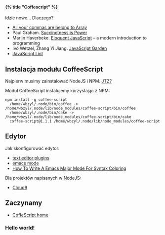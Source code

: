 #### {% title "Coffescript" %}

Idzie nowe… Dlaczego?

* [All your commas are belong to Array](http://wtfjs.com/)
* Paul Graham. [Succinctness is Power](http://www.paulgraham.com/power.html)
* Marijn Haverbeke. [Eloquent JavaScript](http://eloquentjavascript.net/) –
  a modern introduction to programming
* Ivo Wetzel, Zhang Yi Jiang. [JavaScript Garden](http://javascriptgarden.info/)
* [JavaScript Lint](http://www.javascriptlint.com/)


## Instalacja modułu CoffeeScript

Najpierw musimy zainstalować NodeJS i NPM.
[JTZ?](http://sinatra.inf.ug.edu.pl/nosql/srodowisko)

Moduł CoffeeScript instalujemy korzystając z NPM:

    npm install -g coffee-script
      /home/wbzyl/.node/bin/coffee -> /home/wbzyl/.node/lib/node_modules/coffee-script/bin/coffee
      /home/wbzyl/.node/bin/cake -> /home/wbzyl/.node/lib/node_modules/coffee-script/bin/cake
      coffee-script@1.1.1 /home/wbzyl/.node/lib/node_modules/coffee-script


## Edytor

Jak skonfigurować edytor:

* [text editor plugins](https://github.com/jashkenas/coffee-script/wiki/Text-editor-plugins)
* [emacs mode](https://github.com/defunkt/coffee-mode)
* [How To Write A Emacs Major Mode For Syntax Coloring](http://xahlee.org/emacs/elisp_syntax_coloring.html)

Dla projektów napisanych w NodeJS:

* [Cloud9](http://cloud9ide.com/)

## Zaczynamy

* [CoffeScript home](http://jashkenas.github.com/coffee-script/)


### Hello world!

